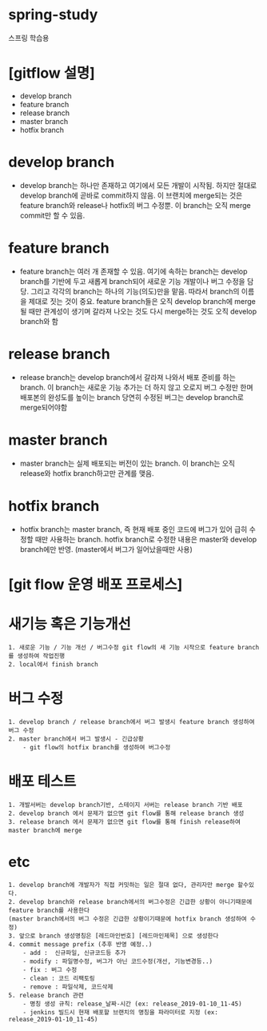 # spring-study
스프링 학습용

# [gitflow 설명]
 - develop branch
 - feature branch
 - release branch
 - master branch
 - hotfix branch

# develop branch
 - develop branch는 하나만 존재하고 여기에서 모든 개발이 시작됨. 하지만 절대로 develop branch에 곧바로 commit하지 않음. 
 	이 브랜치에 merge되는 것은 feature branch와 release나 hotfix의 버그 수정뿐. 이 branch는 오직 merge commit만 할 수 있음.

# feature branch
 - feature branch는 여러 개 존재할 수 있음. 여기에 속하는 branch는 develop branch를 기반에 두고 새롭게 branch되어 새로운 기능 개발이나 버그 수정을 담당. 
 	그리고 각각의 branch는 하나의 기능(의도)만을 맡음. 따라서 branch의 이름을 제대로 짓는 것이 중요.
	feature branch들은 오직 develop branch에 merge될 때만 관계성이 생기며 갈라져 나오는 것도 다시 merge하는 것도 오직 develop branch와 함

# release branch
 - release branch는 develop branch에서 갈라져 나와서 배포 준비를 하는 branch. 
 	이 branch는 새로운 기능 추가는 더 하지 않고 오로지 버그 수정만 한며 배포본의 완성도를 높이는 branch
 	당연히 수정된 버그는 develop branch로 merge되어야함

# master branch
 - master branch는 실제 배포되는 버전이 있는 branch. 이 branch는 오직 release와 hotfix branch하고만 관계를 맺음. 

# hotfix branch
 - hotfix branch는 master branch, 즉 현재 배포 중인 코드에 버그가 있어 급히 수정할 때만 사용하는 branch. hotfix branch로 수정한 내용은 master와 develop branch에만 반영. 
 	(master에서 버그가 일어났을때만 사용)


# [git flow 운영 배포 프로세스]
# 새기능 혹은 기능개선
	1. 새로운 기능 / 기능 개선 / 버그수정 git flow의 새 기능 시작으로 feature branch를 생성하여 작업진행
	2. local에서 finish branch

# 버그 수정
	1. develop branch / release branch에서 버그 발생시 feature branch 생성하여 버그 수정
	2. master branch에서 버그 발생시 - 긴급상황
		- git flow의 hotfix branch를 생성하여 버그수정

# 배포 테스트
	1. 개발서버는 develop branch기반, 스테이지 서버는 release branch 기반 배포
	2. develop branch 에서 문제가 없으면 git flow를 통해 release branch 생성
	3. release branch 에서 문제가 없으면 git flow를 통해 finish release하여 master branch에 merge

# etc
	1. develop branch에 개발자가 직접 커밋하는 일은 절대 없다, 관리자만 merge 할수있다.
	2. develop branch와 release branch에서의 버그수정은 긴급한 상황이 아니기때문에 feature branch를 사용한다 
	(master branch에서의 버그 수정은 긴급한 상황이기때문에 hotfix branch 생성하여 수정)
    3. 앞으로 branch 생성명칭은 [레드마인번호] [레드마인제목] 으로 생성한다
    4. commit message prefix (추후 반영 예정..)
        - add :  신규파일, 신규코드등 추가
        - modify : 파일명수정, 버그가 아닌 코드수정(개선, 기능변경등..)
        - fix : 버그 수정
        - clean : 코드 리팩토링
        - remove : 파일삭제, 코드삭제
    5. release branch 관련
        - 명칭 생성 규칙: release_날짜-시간 (ex: release_2019-01-10_11-45)
        - jenkins 빌드시 현재 배포할 브랜치의 명칭을 파라미터로 지정 (ex: release_2019-01-10_11-45)
        